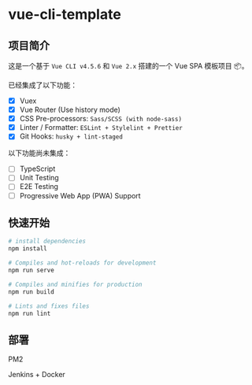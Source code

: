 # vue-cli-template

## 项目简介

这是一个基于 `Vue CLI v4.5.6` 和 `Vue 2.x` 搭建的一个 Vue SPA 模板项目 📦。

已经集成了以下功能：

- [x] Vuex
- [x] Vue Router (Use history mode)
- [x] CSS Pre-processors: `Sass/SCSS (with node-sass)`
- [x] Linter / Formatter: `ESLint + Stylelint + Prettier`
- [x] Git Hooks: `husky + lint-staged`

以下功能尚未集成：

- [ ] TypeScript
- [ ] Unit Testing
- [ ] E2E Testing
- [ ] Progressive Web App (PWA) Support

## 快速开始

```bash
# install dependencies
npm install

# Compiles and hot-reloads for development
npm run serve

# Compiles and minifies for production
npm run build

# Lints and fixes files
npm run lint
```

## 部署

PM2

Jenkins + Docker
